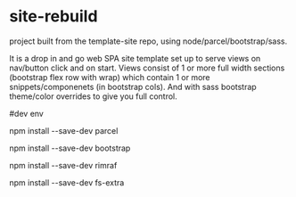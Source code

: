 # site-rebuild

project built from the template-site repo, using node/parcel/bootstrap/sass.

It is a drop in and go web SPA site template set up to serve views on nav/button click and on start. Views consist of 1 or more full width sections (bootstrap flex row with wrap) which contain 1 or more snippets/componenets (in bootstrap cols). And with sass bootstrap theme/color overrides to give you full control.

#dev env

npm install --save-dev parcel

npm install --save-dev bootstrap

npm install --save-dev rimraf

npm install --save-dev fs-extra
